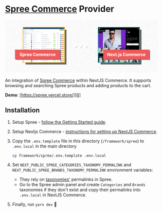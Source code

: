 # [Spree Commerce][1] Provider

![Screenshots of Spree Commerce and NextJS Commerce][5]

An integration of [Spree Commerce](https://spreecommerce.org/) within NextJS Commerce. It supports browsing and searching Spree products and adding products to the cart.

**Demo**: [https://spree.vercel.store/][6]

## Installation

1. Setup Spree - [follow the Getting Started guide](https://dev-docs.spreecommerce.org/getting-started/installation).

1. Setup Nextjs Commerce - [instructions for setting up NextJS Commerce][2].

1. Copy the `.env.template` file in this directory (`/framework/spree`) to `.env.local` in the main directory

   ```bash
   cp framework/spree/.env.template .env.local
   ```

1. Set `NEXT_PUBLIC_SPREE_CATEGORIES_TAXONOMY_PERMALINK` and `NEXT_PUBLIC_SPREE_BRANDS_TAXONOMY_PERMALINK` environment variables:

   - They rely on [taxonomies'](https://dev-docs.spreecommerce.org/internals/products#taxons-and-taxonomies) permalinks in Spree.
   - Go to the Spree admin panel and create `Categories` and `Brands` taxonomies if they don't exist and copy their permalinks into `.env.local` in NextJS Commerce.

1. Finally, run `yarn dev` :tada:

[1]: https://spreecommerce.org/
[2]: https://github.com/vercel/commerce
[3]: https://github.com/spree/spree_starter
[4]: https://developer.mozilla.org/en-US/docs/Web/HTTP/CORS
[5]: ./README-assets/screenshots.png
[6]: https://spree.vercel.app/
